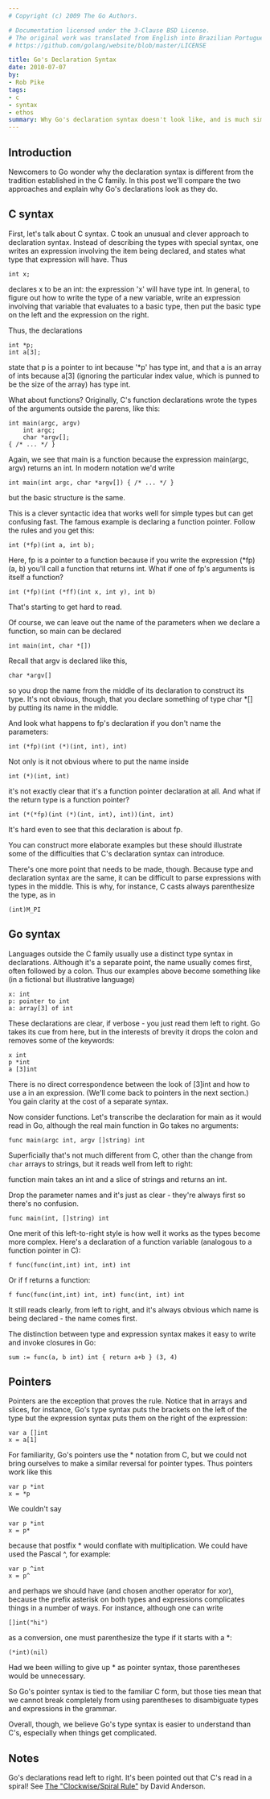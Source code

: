 ```yaml
---
# Copyright (c) 2009 The Go Authors.

# Documentation licensed under the 3-Clause BSD License.
# The original work was translated from English into Brazilian Portuguese.
# https://github.com/golang/website/blob/master/LICENSE

title: Go's Declaration Syntax
date: 2010-07-07
by:
- Rob Pike
tags:
- c
- syntax
- ethos
summary: Why Go's declaration syntax doesn't look like, and is much simpler than, C's.
---
```


## Introduction

Newcomers to Go wonder why the declaration syntax is different from the
tradition established in the C family.
In this post we'll compare the two approaches and explain why Go's declarations look as they do.

## C syntax

First, let's talk about C syntax. C took an unusual and clever approach
to declaration syntax.
Instead of describing the types with special syntax,
one writes an expression involving the item being declared,
and states what type that expression will have. Thus

	int x;

declares x to be an int: the expression 'x' will have type int.
In general, to figure out how to write the type of a new variable,
write an expression involving that variable that evaluates to a basic type,
then put the basic type on the left and the expression on the right.

Thus, the declarations

	int *p;
	int a[3];

state that p is a pointer to int because '\*p' has type int,
and that a is an array of ints because a[3] (ignoring the particular index value,
which is punned to be the size of the array) has type int.

What about functions? Originally, C's function declarations wrote the types
of the arguments outside the parens, like this:

	int main(argc, argv)
	    int argc;
	    char *argv[];
	{ /* ... */ }

Again, we see that main is a function because the expression main(argc,
argv) returns an int.
In modern notation we'd write

	int main(int argc, char *argv[]) { /* ... */ }

but the basic structure is the same.

This is a clever syntactic idea that works well for simple types but can get confusing fast.
The famous example is declaring a function pointer.
Follow the rules and you get this:

	int (*fp)(int a, int b);

Here, fp is a pointer to a function because if you write the expression (\*fp)(a,
b) you'll call a function that returns int.
What if one of fp's arguments is itself a function?

	int (*fp)(int (*ff)(int x, int y), int b)

That's starting to get hard to read.

Of course, we can leave out the name of the parameters when we declare a function, so main can be declared

	int main(int, char *[])

Recall that argv is declared like this,

	char *argv[]

so you drop the name from the middle of its declaration to construct its type.
It's not obvious, though, that you declare something of type char \*[] by
putting its name in the middle.

And look what happens to fp's declaration if you don't name the parameters:

	int (*fp)(int (*)(int, int), int)

Not only is it not obvious where to put the name inside

	int (*)(int, int)

it's not exactly clear that it's a function pointer declaration at all.
And what if the return type is a function pointer?

	int (*(*fp)(int (*)(int, int), int))(int, int)

It's hard even to see that this declaration is about fp.

You can construct more elaborate examples but these should illustrate some
of the difficulties that C's declaration syntax can introduce.

There's one more point that needs to be made, though.
Because type and declaration syntax are the same,
it can be difficult to parse expressions with types in the middle.
This is why, for instance, C casts always parenthesize the type, as in

	(int)M_PI

## Go syntax

Languages outside the C family usually use a distinct type syntax in declarations.
Although it's a separate point, the name usually comes first,
often followed by a colon.
Thus our examples above become something like (in a fictional but illustrative language)

	x: int
	p: pointer to int
	a: array[3] of int

These declarations are clear, if verbose - you just read them left to right.
Go takes its cue from here, but in the interests of brevity it drops the
colon and removes some of the keywords:

	x int
	p *int
	a [3]int

There is no direct correspondence between the look of [3]int and how to
use a in an expression.
(We'll come back to pointers in the next section.) You gain clarity at the
cost of a separate syntax.

Now consider functions. Let's transcribe the declaration for main as it would read in Go,
although the real main function in Go takes no arguments:

	func main(argc int, argv []string) int

Superficially that's not much different from C,
other than the change from `char` arrays to strings,
but it reads well from left to right:

function main takes an int and a slice of strings and returns an int.

Drop the parameter names and it's just as clear - they're always first so there's no confusion.

	func main(int, []string) int

One merit of this left-to-right style is how well it works as the types
become more complex.
Here's a declaration of a function variable (analogous to a function pointer in C):

	f func(func(int,int) int, int) int

Or if f returns a function:

	f func(func(int,int) int, int) func(int, int) int

It still reads clearly, from left to right,
and it's always obvious which name is being declared - the name comes first.

The distinction between type and expression syntax makes it easy to write and invoke closures in Go:

	sum := func(a, b int) int { return a+b } (3, 4)

## Pointers

Pointers are the exception that proves the rule.
Notice that in arrays and slices, for instance,
Go's type syntax puts the brackets on the left of the type but the expression
syntax puts them on the right of the expression:

	var a []int
	x = a[1]

For familiarity, Go's pointers use the \* notation from C,
but we could not bring ourselves to make a similar reversal for pointer types.
Thus pointers work like this

	var p *int
	x = *p

We couldn't say

	var p *int
	x = p*

because that postfix \* would conflate with multiplication. We could have used the Pascal ^, for example:

	var p ^int
	x = p^

and perhaps we should have (and chosen another operator for xor),
because the prefix asterisk on both types and expressions complicates things
in a number of ways.
For instance, although one can write

	[]int("hi")

as a conversion, one must parenthesize the type if it starts with a \*:

	(*int)(nil)

Had we been willing to give up \* as pointer syntax, those parentheses would be unnecessary.

So Go's pointer syntax is tied to the familiar C form,
but those ties mean that we cannot break completely from using parentheses
to disambiguate types and expressions in the grammar.

Overall, though, we believe Go's type syntax is easier to understand than C's, especially when things get complicated.

## Notes

Go's declarations read left to right. It's been pointed out that C's read in a spiral!
See [ The "Clockwise/Spiral Rule"](http://c-faq.com/decl/spiral.anderson.html) by David Anderson.
